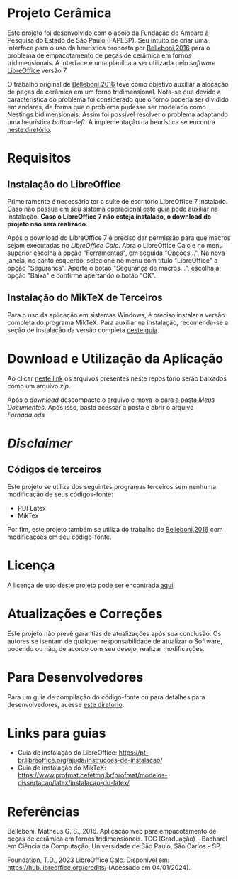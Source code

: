 # Projeto Cerâmica

Este projeto foi desenvolvido com o apoio da Fundação de Amparo à Pesquisa do Estado de São Paulo (FAPESP). Seu intuito de criar uma interface para o uso da heurística proposta por [Belleboni,2016](#1) para o problema de empacotamento de peças de cerâmica em fornos tridimensionais. A interface é uma planilha a ser utilizada pelo *software* [LibreOffice](#2) versão 7.

O trabalho original de [Belleboni,2016](#1) teve como objetivo auxiliar a alocação de peças de cerâmica em um forno tridimensional. Nota-se que devido a característica do problema foi considerado que o forno poderia ser dividido em andares, de forma que o problema pudesse ser modelado como Nestings bidimensionais. Assim foi possível resolver o problema adaptando uma heurística *bottom-left*. A implementação da heurística se encontra [neste diretório](solver/bottom-left-heuristic-master/).

# Requisitos

## Instalação do LibreOffice

Primeiramente é necessário ter a suíte de escritório LibreOffice 7 instalado. Caso não possua em seu sistema operacional [este guia](https://pt-br.libreoffice.org/ajuda/instrucoes-de-instalacao/) pode auxiliar na instalação. **Caso o LibreOffice 7 não esteja instalado, o download do projeto não será realizado**.

Após o download do LibreOffice 7 é preciso dar permissão para que macros sejam executadas no *LibreOffice Calc*.  Abra o LibreOffice Calc e no menu superior escolha a opção "Ferramentas", em seguida "Opções...". Na nova janela, no canto esquerdo, selecione no menu com título "LibreOffice" a opção "Segurança". Aperte o botão "Segurança de macros...", escolha a opção "Baixa" e confirme apertando o botão "OK".


## Instalação do MikTeX de Terceiros

Para o uso da aplicação em sistemas Windows, é preciso instalar a versão completa do programa MikTeX. Para auxiliar na instalação, recomenda-se a seção de instalação da versão completa [deste guia](https://www.profmat.cefetmg.br/profmat/modelos-dissertacao/latex/instalacao-do-latex/).

# Download e Utilização da Aplicação

Ao clicar [neste link](https://github.com/thuzax/CeramicaPlan/archive/refs/heads/main.zip) os arquivos presentes neste repositório serão baixados como um arquivo *zip*.

Após o *download* descompacte o arquivo e mova-o para a pasta *Meus Documentos*. Após isso, basta acessar a pasta e abrir o arquivo *Fornada.ods*

# *Disclaimer*

## Códigos de terceiros

Este projeto se utiliza dos seguintes programas terceiros sem nenhuma modificação de seus códigos-fonte:

- PDFLatex
- MikTex

Por fim, este projeto também se utiliza do trabalho de [Belleboni,2016](#1) com modificações em seu código-fonte.

# Licença

A licença de uso deste projeto pode ser encontrada [aqui](LICENSE).

# Atualizações e Correções

Este projeto não prevê garantias de atualizações após sua conclusão. Os autores se isentam de qualquer responsabilidade de atualizar o Software, podendo ou não, de acordo com seu desejo, realizar modificações.


# Para Desenvolvedores

Para um guia de compilação do código-fonte ou para detalhes para desenvolvedores, acesse [este diretorio](https://github.com/thuzax/Projeto-Ceramica-Dev/blob/main/docs/).


# Links para guias

- Guia de instalação do LibreOffice: https://pt-br.libreoffice.org/ajuda/instrucoes-de-instalacao/
- Guia de instalação do MikTeX: https://www.profmat.cefetmg.br/profmat/modelos-dissertacao/latex/instalacao-do-latex/

# Referências

<a id="1">Belleboni, Matheus G. S., 2016. </a> Aplicação web para empacotamento de peças de cerâmica em fornos tridimensionais. TCC (Graduação) - Bacharel em Ciência da Computação, Universidade de São Paulo, São Carlos - SP.

<a id="2">Foundation, T.D., 2023</a> LibreOffice Calc. Disponível em: https://hub.libreoffice.org/credits/ (Acessado em 04/01/2024).
